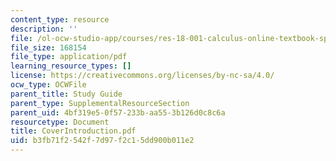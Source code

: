 ```yaml
---
content_type: resource
description: ''
file: /ol-ocw-studio-app/courses/res-18-001-calculus-online-textbook-spring-2005/b3fb71f2542f7d97f2c15dd900b011e2_CoverIntroduction.pdf
file_size: 168154
file_type: application/pdf
learning_resource_types: []
license: https://creativecommons.org/licenses/by-nc-sa/4.0/
ocw_type: OCWFile
parent_title: Study Guide
parent_type: SupplementalResourceSection
parent_uid: 4bf319e5-0f57-233b-aa55-3b126d0c8c6a
resourcetype: Document
title: CoverIntroduction.pdf
uid: b3fb71f2-542f-7d97-f2c1-5dd900b011e2
---
```

